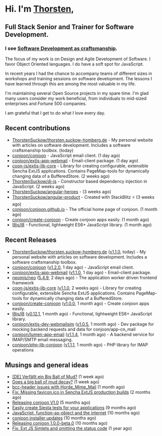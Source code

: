 # Hi. I'm [Thorsten](https://thorsten.suckow-homberg.de/about),
## Full Stack Senior and Trainer for Software Development.

### I see [Software Development as craftsmanship](https://thorsten.suckow-homberg.de/docs/articles/software-craftsmanship/).

The focus of my work is on Design and Agile Development of Software.
I favor Object Oriented languages. I do have a soft spot for JavaScript.

In recent years I had the chance to accompany teams of different sizes in workshops and training sessions on software development. The lessons I have learned through this are among the most valuable in my life.

I'm maintaining several Open Source projects in my spare time. I'm glad many users consider my work beneficial, from individuals to mid-sized enterprises and Fortune 500 companies.

I am grateful that I get to do what I love every day.


## Recent contributions

- [ThorstenSuckow/thorsten.suckow-homberg.de](https://github.com/ThorstenSuckow/thorsten.suckow-homberg.de) - My personal website with articles on software development. Includes a software craftsmanship toolbox. (today)
- [conjoon/conjoon](https://github.com/conjoon/conjoon) - JavaScript email client.  (1 day ago)
- [conjoon/extjs-app-webmail](https://github.com/conjoon/extjs-app-webmail) - Email-client package. (1 day ago)
- [coon-js/extjs-lib-core](https://github.com/coon-js/extjs-lib-core) - Library for creating configurable, extensible Sencha ExtJS applications. Contains PageMap-tools for dynamically changing data of a BufferedStore. (2 weeks ago)
- [ThorstenSuckow/di-js](https://github.com/ThorstenSuckow/di-js) - Constructor based dependency injection in JavaScript. (2 weeks ago)
- [ThorstenSuckow/angular-heroes](https://github.com/ThorstenSuckow/angular-heroes) -  (3 weeks ago)
- [ThorstenSuckow/angular-product](https://github.com/ThorstenSuckow/angular-product) - Created with StackBlitz ⚡️ (3 weeks ago)
- [conjoon/conjoon.github.io](https://github.com/conjoon/conjoon.github.io) - The official home page of conjoon. (1 month ago)
- [conjoon/create-conjoon](https://github.com/conjoon/create-conjoon) - Create conjoon apps easily. (1 month ago)
- [l8js/l8](https://github.com/l8js/l8) - Functional, lightweight ES6&#43; JavaScript library. (1 month ago)


## Recent Releases

- [ThorstenSuckow/thorsten.suckow-homberg.de](https://github.com/ThorstenSuckow/thorsten.suckow-homberg.de) ([v1.1.0](https://github.com/ThorstenSuckow/thorsten.suckow-homberg.de/releases/tag/v1.1.0), today) - My personal website with articles on software development. Includes a software craftsmanship toolbox.
- [conjoon/conjoon](https://github.com/conjoon/conjoon) ([v1.2.0](https://github.com/conjoon/conjoon/releases/tag/v1.2.0), 1 day ago) - JavaScript email client. 
- [conjoon/extjs-app-webmail](https://github.com/conjoon/extjs-app-webmail) ([v1.1.0](https://github.com/conjoon/extjs-app-webmail/releases/tag/v1.1.0), 1 day ago) - Email-client package.
- [neomjs/neo](https://github.com/neomjs/neo) ([5.4.9](https://github.com/neomjs/neo/releases/tag/5.4.9), 2 days ago) - The application worker driven frontend framework
- [coon-js/extjs-lib-core](https://github.com/coon-js/extjs-lib-core) ([v1.1.0](https://github.com/coon-js/extjs-lib-core/releases/tag/v1.1.0), 2 weeks ago) - Library for creating configurable, extensible Sencha ExtJS applications. Contains PageMap-tools for dynamically changing data of a BufferedStore.
- [conjoon/create-conjoon](https://github.com/conjoon/create-conjoon) ([v1.0.0](https://github.com/conjoon/create-conjoon/releases/tag/v1.0.0), 1 month ago) - Create conjoon apps easily.
- [l8js/l8](https://github.com/l8js/l8) ([v0.12.1](https://github.com/l8js/l8/releases/tag/v0.12.1), 1 month ago) - Functional, lightweight ES6&#43; JavaScript library.
- [conjoon/extjs-dev-webmailsim](https://github.com/conjoon/extjs-dev-webmailsim) ([v1.0.5](https://github.com/conjoon/extjs-dev-webmailsim/releases/tag/v1.0.5), 1 month ago) - Dev package for mocking backend requests and data for conjoon/app-cn_mail
- [conjoon/lumen-app-email](https://github.com/conjoon/lumen-app-email) ([v1.1.4](https://github.com/conjoon/lumen-app-email/releases/tag/v1.1.4), 1 month ago) - A backend service for IMAP/SMTP email messaging.
- [conjoon/php-lib-conjoon](https://github.com/conjoon/php-lib-conjoon) ([v1.1.1](https://github.com/conjoon/php-lib-conjoon/releases/tag/v1.1.1), 1 month ago) - PHP library for IMAP operations

## Musings and general ideas

- [[DE] Verfällt ein Big Ball of Mud?](https://thorsten.suckow-homberg.de/blog/2023/04/14/big-ball-of-mud-decay) (1 week ago)
- [Does a big ball of mud decay?](https://thorsten.suckow-homberg.de/blog/2023/04/14/big-ball-of-mud-decay/index_en) (1 week ago)
- [bcc-header issues with Horde_Mime_Mail](https://thorsten.suckow-homberg.de/blog/2023/03/20/horde-mail-ignores-bcc) (1 month ago)
- [Fix: Missing favicon.ico in Sencha ExtJS production builds](https://thorsten.suckow-homberg.de/blog/2023/02/19/fix-missing-favicon-in-extjs) (2 months ago)
- [Releasing conjoon V1.0](https://thorsten.suckow-homberg.de/blog/Releasing-conjoon-V1.0) (5 months ago)
- [Easily create Siesta tests for your applications](https://thorsten.suckow-homberg.de/blog/2022/07/15/easily-create-siesta-tests-for-your-application) (9 months ago)
- [JavaScript, function-as-object and the internet](https://thorsten.suckow-homberg.de/blog/2022/06/14/javascript-function-as-object-and-the-internet) (10 months ago)
- [conjoon installer updates](https://thorsten.suckow-homberg.de/blog/2022/06/08/conjoon-installer-updates) (10 months ago)
- [Releasing conjoon 1.0.0-beta.0](https://thorsten.suckow-homberg.de/blog/2022/06/07/releasing-conjoon-1-0-0-beta) (10 months ago)
- [Fix: Ext JS Simlets and omitting the status code](https://thorsten.suckow-homberg.de/blog/2022/04/15/extjs-simlets-and-omitting-the-status-code) (1 year ago)
